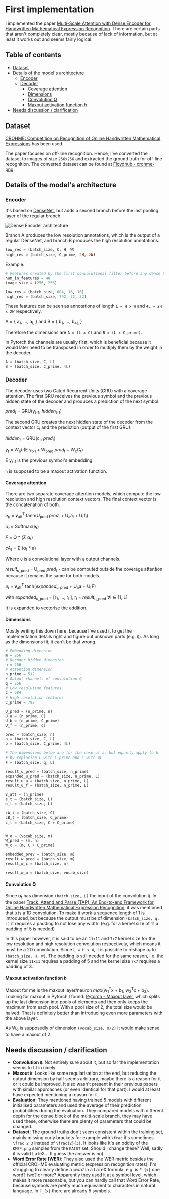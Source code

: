 # First implementation

I implemented the paper [Multi-Scale Attention with Dense Encoder for Handwritten Mathematical Expression Recognition][arxiv-zhang18].
There are certain parts that aren't completely clear, mostly because of lack of
information, but at least it works out and seems fairly logical.

## Table of contents

<!-- vim-markdown-toc GFM -->

* [Dataset](#dataset)
* [Details of the model's architecture](#details-of-the-models-architecture)
  * [Encoder](#encoder)
  * [Decoder](#decoder)
    * [Coverage attention](#coverage-attention)
    * [Dimensions](#dimensions)
    * [Convolution Q](#convolution-q)
    * [Maxout activation function *h*](#maxout-activation-function-h)
* [Needs discussion / clarification](#needs-discussion--clarification)

<!-- vim-markdown-toc -->

## Dataset

[CROHME: Competition on Recognition of Online Handwritten Mathematical Expressions][crohme] has been used.

The paper focuses on off-line recognition. Hence, I've converted the dataset to
images of size `256x256` and extracted the ground truth for off-line recognition.
The converted dataset can be found at [Floydhub - crohme-png][crohme-png].

## Details of the model's architecture

### Encoder

It's based on [DenseNet][arxiv-densenet], but adds a second branch before the
last pooling layer of the regular branch.

![Dense Encoder architecture][encoder-architecture]

Branch A produces the low resolution annotations, which is the output
of a regular DenseNet, and branch B produces the high resolution annotations.

```python
low_res = (batch_size, C, H, W)
high_res = (batch_size, C_prime, 2H, 2W)
```

Example:

```python
# Features created by the first convolutional filter before any dense block
num_in_features = 48
image_size = (256, 256)

low_res = (batch_size, 684, 16, 16)
high_res = (batch_size, 792, 32, 32)
```

These features can be seen as annotations of length `L = H x W` and
`4L = 2H x 2W` respectively.

A = { a<sub>1</sub>, ..., a<sub>L</sub> } and
B = { b<sub>1</sub>, ..., b<sub>4L</sub> }

Therefore the dimensions are `A = (L x C)` and `B = (L x C_prime)`.

In Pytorch the channels are usually first, which is beneficial because it would
later need to be transposed in order to multiply them by the weight in the
decoder.

```python
A = (batch_size, C, L)
B = (batch_size, C_prime, 4L)
```

### Decoder

The decoder uses two Gated Recurrent Units (GRU) with a coverage attention. The
first GRU receives the previous symbol and the previous hidden state of the
decoder and produces a prediction of the next symbol.

*pred<sub>t</sub>* = GRU(y<sub>t-1</sub>, *hidden*<sub>t-1</sub>)

The second GRU creates the next hidden state of the decoder from the context
vector c<sub>t</sub> and the prediction (output of the first GRU).

*hidden<sub>t</sub>* = GRU(c<sub>t</sub>, *pred*<sub>t</sub>)

*y<sub>t</sub>* = W<sub>o</sub>*h*(E y<sub>t-1</sub>
    + W<sub>pred</sub> *pred*<sub>t</sub> + W<sub>c</sub>C<sub>t</sub>)

E y<sub>t-1</sub> is the previous symbol's embedding.

`h` is supposed to be a maxout activation function.

#### Coverage attention

There are two separate coverage attention models, which compute the
low resolution and high resolution context vectors. The final context vector is
the concatenation of both.

*e<sub>ti</sub>* = 𝛎<sub>att</sub><sup>T</sup> tanh(U<sub>pred</sub> *pred*<sub>t</sub>
    + U<sub>a</sub>a<sub>i</sub> + U<sub>f</sub>f<sub>i</sub>)

*α<sub>t</sub>* = Softmax(e<sub>t</sub>)

*F* = Q * (Σ α<sub>t</sub>)

*cA<sub>t</sub>* = Σ (α<sub>t</sub> * a)

Where `Q` is a convolutional layer with `q` output channels.

*result*<sub>u_pred</sub> = U<sub>pred</sub> *pred*<sub>t</sub> - can be
computed outside the coverage attention because it remains the same for both
models.

*e<sub>t</sub>* = 𝛎<sub>att</sub><sup>T</sup> tanh(*expanded*<sub>u_pred</sub>
    + U<sub>a</sub>a + U<sub>f</sub>F)

with *expanded*<sub>u_pred</sub> = [r<sub>1</sub>, ..., r<sub>L</sub>],
r<sub>i</sub> = *result*<sub>u_pred</sub> ∀i ∈ [1, L]

It is expanded to vectorise the addition.

#### Dimensions

Mostly writing this down here, because I've used it to get the implementation
details right and figure out unknown parts (e.g. `Q`). As long as the dimensions
fit, it can't be that wrong.

```python
# Embedding dimension
m = 256
# Decoder hidden dimension
n = 256
# Attention dimension
n_prime = 512
# Output channels of convolution Q
q = 256
# Low resolution features
C = 684
# High resolution features
C_prime = 792

U_pred = (n_prime, n)
U_a = (n_prime, C)
U_b = (n_prime, C_prime)
U_f = (n_prime, q)

pred = (batch_size, n)
a = (batch_size, C, L)
b = (batch_size, C_prime, 4L)

# The dimensions below are for the case of a, but equally apply to b
# by replacing C with C_prime and L with 4L
F = (batch_size, q, L)

result_u_pred = (batch_size, n_prime)
expanded_u_pred = (batch_size, n_prime, L)
result_u_a = (batch_size, n_prime, L)
result_u_f = (batch_size, n_prime, L)

𝛎_att = (n_prime)
e_t = (batch_size, L)
α_t = (batch_size, L)

cA_t = (batch_size, C)
cB_t = (batch_size, C_prime)
c_t = (batch_size, C + C_prime)


W_o = (vocab_size, m)
W_pred = (m, n)
W_c = (m, C + C_prime)

embedded_prev = (batch_size, m)
result_w_pred = (batch_size, m)
result_w_c = (batch_size, m)

result_w_o = (batch_size, vocab_size)
```

#### Convolution Q

Since α<sub>t</sub> has dimension `(batch_size, L)` the input of the convolution
`Q`. In the paper [Track, Attend and Parse (TAP): An End-to-end Framework for Online Handwritten Mathematical Expression Recognition][tap],
it was mentioned that `Q` is a 1D convolution. To make it work a sequence length
of 1 is introduced, but because the output must be of dimension
`(batch_size, q, L)` it requires a padding to not lose any width. (e.g. for
a kernel size of 11 a padding of 5 is needed)

In this paper however, it is said to be an `11x11` and `7x7` kernel size for the
low resolution and high resolution convolution respectively, which means it must
be a 2D convolution. Since `L = H x W`, it is possible to reshape α<sub>t</sub>
to `(batch_size, H, W)`. The padding is still needed for the same reason, i.e.
the kernel size `11x11` requires a padding of 5 and the kernel size `7x7`
requires a padding of 3.

#### Maxout activation function *h*

Maxout for me is the maxout layer/neuron *max*(w<sub>1</sub><sup>T</sup>x + b<sub>1</sub>, w<sub>2</sub><sup>T</sup>x + b<sub>2</sub>).
Looking for maxout in Pytorch I found: [Pytorch - Maxout layer][maxout-issue],
which splits up the last dimension into pools of elements and then only keeps
the maximum from each pool. With a pool size of 2, the total size would be
halved. That is definitely better than introducing even more parameters with the
above layer.

As W<sub>o</sub> is supposedly of dimension `(vocab_size, m/2)` it would make
sense to have a maxout of 2.

## Needs discussion / clarification

- **Convolution `Q`**: Not entirely sure about it, but so far the implementation
  seems to fit in nicely.
- **Maxout `h`**: Looks like some regularisation at the end, but reducing the output
  dimension by half seems arbitrary, maybe there is a reason for it or it could
  be improved. It also wasn't present in their previous papers with similar
  approaches (or even identical for that part). I would at least have expected
  mentioning a reason for it.
- **Evaluation**: They mentioned having trained 5 models with different initialised
  parameters and used the average of their prediction probabilities during the
  evaluation. They compared models with different depth for the dense block of
  the multi-scale branch, they may have used these, otherwise there are
  plenty of parameters that could be changed.
- **Dataset**: The ground truths don't seem consistent within the training set,
  mainly missing curly brackets for example with `\frac` it's sometimes
  `\frac 2 3` instead of `\frac{2}{3}`. It looks like it's an oddity of the
  `KME*.png` samples from the `KAIST` set. Should I change these? Well, sadly
  it is valid LaTeX... (I guess the answer is no)
- **Word Error Rate (WER)**: They also used the WER metric besides the official
  CROHME evaluating metric (expression recognition rates). I'm struggling to
  clearly define a *word* in a LaTeX formula, e.g. is `F_{x}` one word? two? or
  more? Apparently they used it at a symbol level, which makes it more
  reasonable, but you can hardly call that *Word* Error Rate, because symbols
  are pretty much equivalent to characters in natural language. In `F_{x}` there
  are already 5 symbols.

[arxiv-zhang18]: https://arxiv.org/pdf/1801.03530.pdf
[arxiv-densenet]: https://arxiv.org/pdf/1608.06993.pdf
[code-repo]: https://github.com/jungomi/math-formula-recognition
[crohme]: https://www.isical.ac.in/~crohme/
[crohme-png]: https://www.floydhub.com/jungomi/datasets/crohme-png
[encoder-architecture]: ./figures/dense-encoder.png
[maxout-issue]: https://github.com/pytorch/pytorch/issues/805#issuecomment-389447728
[tap]: https://ieeexplore.ieee.org/stamp/stamp.jsp?tp=&arnumber=8373726
